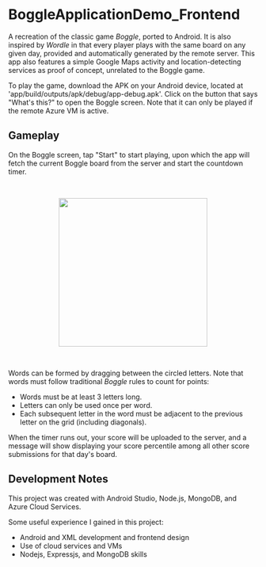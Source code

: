 # BoggleApplicationDemo_Frontend

A recreation of the classic game *Boggle*, ported to Android. It is also inspired by *Wordle* in that every player plays with the same board on any given day, provided and automatically generated by the remote server. This app also features a simple Google Maps activity and location-detecting services as proof of concept, unrelated to the Boggle game.

To play the game, download the APK on your Android device, located at 'app/build/outputs/apk/debug/app-debug.apk'. Click on the button that says "What's this?" to open the Boggle screen. Note that it can only be played if the remote Azure VM is active.

## Gameplay

On the Boggle screen, tap "Start" to start playing, upon which the app will fetch the current Boggle board from the server and start the countdown timer.

&nbsp;

<p align="center"><img src="https://github.com/Aledax/BoggleApplicationDemo_Frontend/assets/89650652/41a2fd37-5cb7-4abb-9ccb-906439f3e30f" width="300"></p>

&nbsp;

Words can be formed by dragging between the circled letters. Note that words must follow traditional *Boggle* rules to count for points:
- Words must be at least 3 letters long.
- Letters can only be used once per word.
- Each subsequent letter in the word must be adjacent to the previous letter on the grid (including diagonals).

When the timer runs out, your score will be uploaded to the server, and a message will show displaying your score percentile among all other score submissions for that day's board.

## Development Notes

This project was created with Android Studio, Node.js, MongoDB, and Azure Cloud Services.

Some useful experience I gained in this project:
- Android and XML development and frontend design
- Use of cloud services and VMs
- Nodejs, Expressjs, and MongoDB skills
